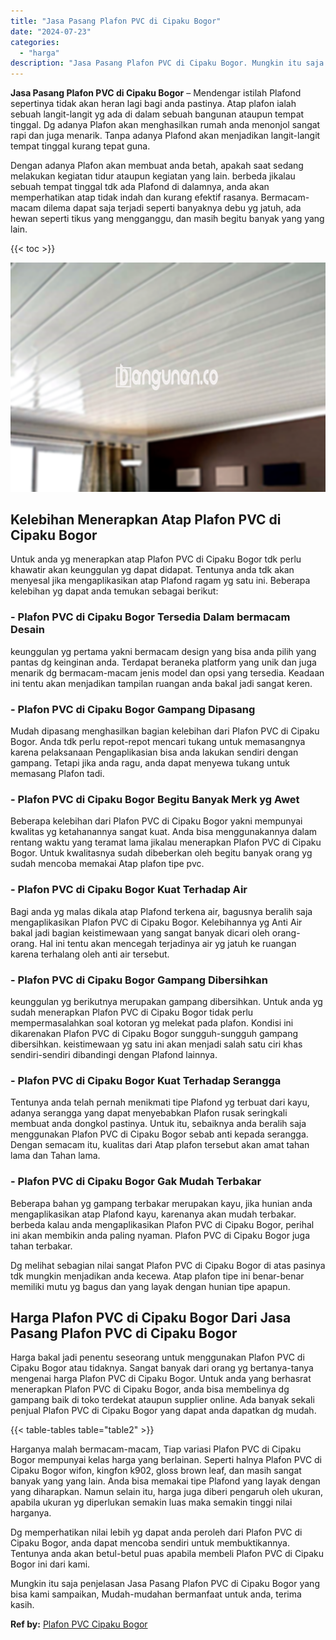 ```yaml
---
title: "Jasa Pasang Plafon PVC di Cipaku Bogor"
date: "2024-07-23"
categories: 
  - "harga"
description: "Jasa Pasang Plafon PVC di Cipaku Bogor. Mungkin itu saja penjelasan Jasa Pasang Plafon PVC di Cipaku Bogor yang bisa kami sampaikan, Mudah-mudahan bermanfaat..."
---
```


**Jasa Pasang Plafon PVC di Cipaku Bogor** – Mendengar istilah Plafond sepertinya tidak akan heran lagi bagi anda pastinya. Atap plafon ialah sebuah langit-langit yg ada di dalam sebuah bangunan ataupun tempat tinggal. Dg adanya Plafon akan menghasilkan rumah anda menonjol sangat rapi dan juga menarik. Tanpa adanya Plafond akan menjadikan langit-langit tempat tinggal kurang tepat guna.

Dengan adanya Plafon akan membuat anda betah, apakah saat sedang melakukan kegiatan tidur ataupun kegiatan yang lain. berbeda jikalau sebuah tempat tinggal tdk ada Plafond di dalamnya, anda akan memperhatikan atap tidak indah dan kurang efektif rasanya. Bermacam-macam dilema dapat saja terjadi seperti banyaknya debu yg jatuh, ada hewan seperti tikus yang mengganggu, dan masih begitu banyak yang yang lain.

{{< toc >}}

![Jasa Pasang Plafon PVC di Cipaku Bogor](/images/flafond-pvc-murah08.png)

## Kelebihan Menerapkan Atap Plafon PVC di Cipaku Bogor

Untuk anda yg menerapkan atap Plafon PVC di Cipaku Bogor tdk perlu khawatir akan keunggulan yg dapat didapat. Tentunya anda tdk akan menyesal jika mengaplikasikan atap Plafond ragam yg satu ini. Beberapa kelebihan yg dapat anda temukan sebagai berikut:

### \- Plafon PVC di Cipaku Bogor Tersedia Dalam bermacam Desain

keunggulan yg pertama yakni bermacam design yang bisa anda pilih yang pantas dg keinginan anda. Terdapat beraneka platform yang unik dan juga menarik dg bermacam-macam jenis model dan opsi yang tersedia. Keadaan ini tentu akan menjadikan tampilan ruangan anda bakal jadi sangat keren.

### \- Plafon PVC di Cipaku Bogor Gampang Dipasang

Mudah dipasang menghasilkan bagian kelebihan dari Plafon PVC di Cipaku Bogor. Anda tdk perlu repot-repot mencari tukang untuk memasangnya karena pelaksanaan Pengaplikasian bisa anda lakukan sendiri dengan gampang. Tetapi jika anda ragu, anda dapat menyewa tukang untuk memasang Plafon tadi.

### \- Plafon PVC di Cipaku Bogor Begitu Banyak Merk yg Awet

Beberapa kelebihan dari Plafon PVC di Cipaku Bogor yakni mempunyai kwalitas yg ketahanannya sangat kuat. Anda bisa menggunakannya dalam rentang waktu yang teramat lama jikalau menerapkan Plafon PVC di Cipaku Bogor. Untuk kwalitasnya sudah dibeberkan oleh begitu banyak orang yg sudah mencoba memakai Atap plafon tipe pvc.

### \- Plafon PVC di Cipaku Bogor Kuat Terhadap Air

Bagi anda yg malas dikala atap Plafond terkena air, bagusnya beralih saja mengaplikasikan Plafon PVC di Cipaku Bogor. Kelebihannya yg Anti Air bakal jadi bagian keistimewaan yang sangat banyak dicari oleh orang-orang. Hal ini tentu akan mencegah terjadinya air yg jatuh ke ruangan karena terhalang oleh anti air tersebut.

### \- Plafon PVC di Cipaku Bogor Gampang Dibersihkan

keunggulan yg berikutnya merupakan gampang dibersihkan. Untuk anda yg sudah menerapkan Plafon PVC di Cipaku Bogor tidak perlu mempermasalahkan soal kotoran yg melekat pada plafon. Kondisi ini dikarenakan Plafon PVC di Cipaku Bogor sungguh-sungguh gampang dibersihkan. keistimewaan yg satu ini akan menjadi salah satu ciri khas sendiri-sendiri dibandingi dengan Plafond lainnya.

### \- Plafon PVC di Cipaku Bogor Kuat Terhadap Serangga

Tentunya anda telah pernah menikmati tipe Plafond yg terbuat dari kayu, adanya serangga yang dapat menyebabkan Plafon rusak seringkali membuat anda dongkol pastinya. Untuk itu, sebaiknya anda beralih saja menggunakan Plafon PVC di Cipaku Bogor sebab anti kepada serangga. Dengan semacam itu, kualitas dari Atap plafon tersebut akan amat tahan lama dan Tahan lama.

### \- Plafon PVC di Cipaku Bogor Gak Mudah Terbakar

Beberapa bahan yg gampang terbakar merupakan kayu, jika hunian anda mengaplikasikan atap Plafond kayu, karenanya akan mudah terbakar. berbeda kalau anda mengaplikasikan Plafon PVC di Cipaku Bogor, perihal ini akan membikin anda paling nyaman. Plafon PVC di Cipaku Bogor juga tahan terbakar.

Dg melihat sebagian nilai sangat Plafon PVC di Cipaku Bogor di atas pasinya tdk mungkin menjadikan anda kecewa. Atap plafon tipe ini benar-benar memiliki mutu yg bagus dan yang layak dengan hunian tipe apapun.

## Harga Plafon PVC di Cipaku Bogor Dari Jasa Pasang Plafon PVC di Cipaku Bogor

Harga bakal jadi penentu seseorang untuk menggunakan Plafon PVC di Cipaku Bogor atau tidaknya. Sangat banyak dari orang yg bertanya-tanya mengenai harga Plafon PVC di Cipaku Bogor. Untuk anda yang berhasrat menerapkan Plafon PVC di Cipaku Bogor, anda bisa membelinya dg gampang baik di toko terdekat ataupun supplier online. Ada banyak sekali penjual Plafon PVC di Cipaku Bogor yang dapat anda dapatkan dg mudah.

{{< table-tables table="table2" >}}

Harganya malah bermacam-macam, Tiap variasi Plafon PVC di Cipaku Bogor mempunyai kelas harga yang berlainan. Seperti halnya Plafon PVC di Cipaku Bogor wifon, kingfon k902, gloss brown leaf, dan masih sangat banyak yang yang lain. Anda bisa memakai tipe Plafond yang layak dengan yang diharapkan. Namun selain itu, harga juga diberi pengaruh oleh ukuran, apabila ukuran yg diperlukan semakin luas maka semakin tinggi nilai harganya.

Dg memperhatikan nilai lebih yg dapat anda peroleh dari Plafon PVC di Cipaku Bogor, anda dapat mencoba sendiri untuk membuktikannya. Tentunya anda akan betul-betul puas apabila membeli Plafon PVC di Cipaku Bogor ini dari kami.

Mungkin itu saja penjelasan Jasa Pasang Plafon PVC di Cipaku Bogor yang bisa kami sampaikan, Mudah-mudahan bermanfaat untuk anda, terima kasih.

**Ref by:** [Plafon PVC Cipaku Bogor](https://id.wikipedia.org/wiki/Plafon)
